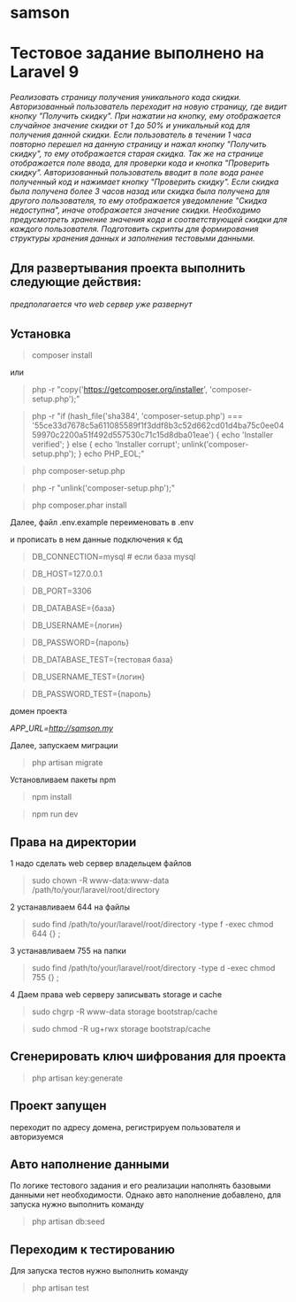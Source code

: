 # samson
Тестовое задание выполнено на Laravel 9
================

###### Реализовать страницу получения уникального кода скидки. Авторизованный пользователь переходит на новую страницу, где видит кнопку "Получить скидку". При нажатии на кнопку, ему отображается случайное значение скидки от 1 до 50% и уникальный код для получения данной скидки. Если пользователь в течении 1 часа повторно перешел на данную страницу и нажал кнопку "Получить скидку", то ему отображается старая скидка. Так же на странице отображается поле ввода, для проверки кода и кнопка "Проверить скидку". Авторизованный пользователь вводит в поле вода ранее полученный код и нажимает кнопку "Проверить скидку". Если скидка была получена более 3 часов назад или скидка была получена для другого пользователя, то ему отображается уведомление "Скидка недоступна", иначе отображается значение скидки. Необходимо предусмотреть хранение значения кода и соответствующей скидки для каждого пользователя. Подготовить скрипты для формирования структуры хранения данных и заполнения тестовыми данными.


Для развертывания проекта выполнить следующие действия:
----------------------

###### предполагается что web сервер уже развернут

Установка
---------

> composer install

или

> php -r "copy('https://getcomposer.org/installer', 'composer-setup.php');" 

>php -r "if (hash_file('sha384', 'composer-setup.php') === '55ce33d7678c5a611085589f1f3ddf8b3c52d662cd01d4ba75c0ee0459970c2200a51f492d557530c71c15d8dba01eae') { echo 'Installer verified'; } else { echo 'Installer corrupt'; unlink('composer-setup.php'); } echo PHP_EOL;"

>php composer-setup.php

>php -r "unlink('composer-setup.php');"

>php composer.phar install


Далее, файл .env.example переименовать в .env

и прописать в нем данные подключения к бд

>DB_CONNECTION=mysql # если база mysql

>DB_HOST=127.0.0.1

>DB_PORT=3306

>DB_DATABASE={база}

>DB_USERNAME={логин}

>DB_PASSWORD={пароль}

>DB_DATABASE_TEST={тестовая база}

>DB_USERNAME_TEST={логин}

>DB_PASSWORD_TEST={пароль}

домен проекта

*APP_URL=http://samson.my*

Далее, запускаем миграции

> php artisan migrate

Установливаем пакеты npm

>npm install

>npm run dev

Права на директории
-------------------

1 надо сделать web сервер владельцем файлов

>sudo chown -R www-data:www-data /path/to/your/laravel/root/directory

2 устанавливаем 644 на файлы

>sudo find /path/to/your/laravel/root/directory -type f -exec chmod 644 {} \;

3 устанавливаем 755 на папки

>sudo find /path/to/your/laravel/root/directory -type d -exec chmod 755 {} \;

4 Даем права web серверу записывать storage и cache

>sudo chgrp -R www-data storage bootstrap/cache

>sudo chmod -R ug+rwx storage bootstrap/cache

Сгенерировать ключ шифрования для проекта
------------------------
>php artisan key:generate


Проект запущен
-------------------

переходит по адресу домена, регистрируем пользователя и авторизуемся

Авто наполнение данными
-------------------

По логике тестового задания и его реализации наполнять базовыми данными нет необходимости. Однако авто наполнение добавлено, для запуска нужно выполнить команду

>php artisan db:seed

Переходим к тестированию
-------------------

Для запуска тестов нужно выполнить команду

>php artisan test